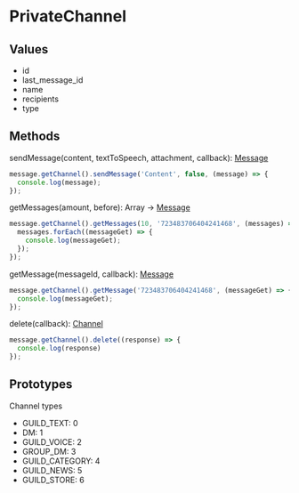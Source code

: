 # PrivateChannel

## Values

- id
- last_message_id
- name
- recipients
- type

## Methods

sendMessage(content, textToSpeech, attachment, callback): [Message](./message.md)

```javascript
message.getChannel().sendMessage('Content', false, (message) => {
  console.log(message);
});
```

getMessages(amount, before): Array -> [Message](./message.md)

```javascript
message.getChannel().getMessages(10, '723483706404241468', (messages) => {
  messages.forEach((messageGet) => {
    console.log(messageGet);
  });
});
```

getMessage(messageId, callback): [Message](./message.md)

```javascript
message.getChannel().getMessage('723483706404241468', (messageGet) => {
  console.log(messageGet);
});
```

delete(callback): [Channel](./channel.md)

```javascript
message.getChannel().delete((response) => {
  console.log(response)
});
```

## Prototypes

Channel types

- GUILD_TEXT: 0
- DM: 1
- GUILD_VOICE: 2
- GROUP_DM: 3
- GUILD_CATEGORY: 4
- GUILD_NEWS: 5
- GUILD_STORE: 6
